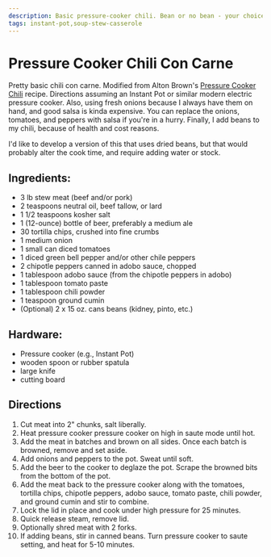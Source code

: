 ```yaml
---
description: Basic pressure-cooker chili. Bean or no bean - your choice!
tags: instant-pot,soup-stew-casserole
---
```


# Pressure Cooker Chili Con Carne

Pretty basic chili con carne. Modified from Alton Brown's [Pressure Cooker Chili](https://www.foodnetwork.com/recipes/alton-brown/pressure-cooker-chili-recipe-1942714) recipe. Directions assuming an Instant Pot or similar modern electric pressure cooker. Also, using fresh onions because I always have them on hand, and good salsa is kinda expensive. You can replace the onions, tomatoes, and peppers with salsa if you're in a hurry. Finally, I add beans to my chili, because of health and cost reasons. 

I'd like to develop a version of this that uses dried beans, but that would probably alter the cook time, and require adding water or stock. 

## Ingredients:
- 3 lb stew meat (beef and/or pork)
- 2 teaspoons neutral oil, beef tallow, or lard
- 1 1/2 teaspoons kosher salt
- 1 (12-ounce) bottle of beer, preferably a medium ale
- 30 tortilla chips, crushed into fine crumbs
- 1 medium onion
- 1 small can diced tomatoes
- 1 diced green bell pepper and/or other chile peppers
- 2 chipotle peppers canned in adobo sauce, chopped
- 1 tablespoon adobo sauce (from the chipotle peppers in adobo)
- 1 tablespoon tomato paste
- 1 tablespoon chili powder
- 1 teaspoon ground cumin
- (Optional) 2 x 15 oz. cans beans (kidney, pinto, etc.)

## Hardware:
- Pressure cooker (e.g., Instant Pot)
- wooden spoon or rubber spatula
- large knife
- cutting board

## Directions

1. Cut meat into 2" chunks, salt liberally.
2. Heat pressure cooker pressure cooker on high in saute mode until hot. 
3. Add the meat in batches and brown on all sides. Once each batch is browned, remove and set aside.
4. Add onions and peppers to the pot. Sweat until soft.
5. Add the beer to the cooker to deglaze the pot. Scrape the browned bits from the bottom of the pot.
6. Add the meat back to the pressure cooker along with the tomatoes, tortilla chips, chipotle peppers, adobo sauce, tomato paste, chili powder, and ground cumin and stir to combine. 
7. Lock the lid in place and cook under high pressure for 25 minutes. 
8. Quick release steam, remove lid.
9. Optionally shred meat with 2 forks.
10. If adding beans, stir in canned beans. Turn pressure cooker to saute setting, and heat for 5-10 minutes.

